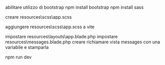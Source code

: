 abilitare utilizzo di bootstrap
npm install bootstrap
npm install sass

creare
resources\scss\app.scss

aggiungere resources\scss\app.scss a vite

impostare resources\layouts\app.blade.php
impostare resources\messages.blade.php
creare 
richiamare vista messages con una variabile e stamparla

npm run dev
